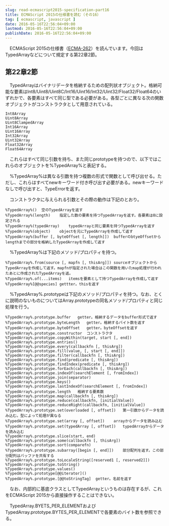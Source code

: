 ```yaml
---
slug: read-ecmascript2015-specification-part16
title: ECMAScript 2015の仕様書を読む（その16）
tag: [ ecmascript, javascript ]
date: 2016-05-16T22:56:04+09:00
lastmod: 2016-05-16T22:56:04+09:00
publishDate: 2016-05-16T22:56:04+09:00
---
```


　ECMAScript 2015の仕様書（[ECMA-262](http://www.ecma-international.org/publications/standards/Ecma-262.html)）を読んでいます。今回はTypedArrayなどについて規定する第22章2節。

## 第22章2節



　TypedArrayはバイナリデータを格納するための配列状オブジェクト。格納可能な要素はInt8/Uint8/Uint8C/Int16/Uint16/Int32/Uint32/Float32/Float64のいずれかで、各要素はすべて同じ型である必要がある。各型ごとに異なる次の関数オブジェクトがコンストラクタとして用意されている。

```
Int8Array
Uint8Array
Uint8ClampedArray
Int16Array
Uint16Array
Int32Array
Uint32Array
Float32Array
Float64Array
```

　これらはすべて同じ引数を持ち、また同じprototypeを持つので、以下ではこれらのオブジェクトを%TypedArray%と表記する。

　%TypedArray%は異なる引数を持つ複数の形式で関数として呼び出せる。ただし、これらはすべてnewキーワード付き呼び出す必要がある。newキーワードなしで呼び出すと、TypeErrorを返す。

　コンストラクタに与えられる引数とその際の動作は下記のとおり。

```
%TypedArray%()	空のTypedArrayを返す
%TypedArray%(length)	指定した数の要素を持つTypedArrayを返す。各要素は0に設定される
%TypedArray%(typedArray)	typedArrayと同じ要素を持つTypedArrayを返す
%TypedArray%(object)	objectを元にTypedArrayを作成して返す
%TypedArray%(buffer [, byteOffset [, length]])	bufferのbtyeOffsetからlengthまでの部分を格納したTypedArrayを作成して返す
```

　%TypedArray%は下記のメソッド/プロパティを持つ。

```
%TypedArray%.from(source [, mapfn [, thisArg]])	sourceオブジェクトからTypedArrayを作成して返す。mapfnが指定された場合はこの関数を用いたmap処理が行われたあとに作成されたTypedArrayを返。
%TypedArray%.of(...items)	itemsを要素として持つTypedArrayを作成して返す
%TypedArray%[@@species]	gettter。thisを返す
```

　%TypedArray%.prototypeは下記のメソッド/プロパティを持つ。なお、とくに説明のないものについてはArray.prototypeの同名メソッド/プロパティと同じ処理を行う。

```
%TypedArray%.prototype.buffer	getter。格納するデータをbuffer形式で返す
%TypedArray%.prototype.byteLength	getter。格納するバイト数を返す
%TypedArray%.prototype.byteOffset	getter。byteOffsetを返す
%TypedArray%.prototype.constructor	コンストラクタ
%TypedArray%.prototype.copyWithin(target, start [, end])
%TypedArray%.prototype.entries()
%TypedArray%.prototype.every(callbackfn [, thisArg])
%TypedArray%.prototype.fill(value, [, start [, end]])
%TypedArray%.prototype.filter(callbackfn [, thisArg])
%TypedArray%.prototype.find(predicate [, thisArg])
%TypedArray%.prototype.findIndex(predicate [, thisArg])
%TypedArray%.prototype.forEach(callbackfn [, thisArg])
%TypedArray%.prototype.indexOf(searchElement [, fromIndex])
%TypedArray%.prototype.join(separator)
%TypedArray%.prototype.keys()
%TypedArray%.prototype.lastIndexOf(searchElement [, fromIndex])
%TypedArray%.prototype.length	格納する要素数
%TypedArray%.prototype.map(callbackfn [, thisArg])
%TypedArray%.prototype.reduce(callbackfn, [initialValue])
%TypedArray%.prototype.reduceRight(callbackfn, [initialValue])
%TypedArray%.prototype.set(overloaded [, offset])	第一引数からデータを読み込む。型によって処理が異なる
%TypedArray%.prototype.set(array [, offset])	arrayからデータを読み込む
%TypedArray%.prototype.set(typedArray [, offset])	typedArrayからデータを読み込む
%TypedArray%.prototype.slice(start, end)
%TypedArray%.prototype.some(callbackfn [, thisArg])
%TypedArray%.prototype.sort(comparefn)
%TypedArray%.prototype.subarray([begin [, end]])	部分配列を返す。この部分配列はバッファを共有する
%TypedArray%.prototype.toLocaleString([reserved1 [, reserved2]])
%TypedArray%.prototype.toString()
%TypedArray%.prototype.values()
%TypedArray%.prototype[@@iterator]()
%TypedArray%.prototype.[@@toStringTag]  getter。名前を返す
```

　なお、内部的に基底クラスとしてTypedArrayというものは存在するが、これをECMAScript 2015から直接操作することはできない。

　TypedArray.BYETS_PER_ELEMENTおよびTypedArray.prototype.BYTES_PER_ELEMENTで各要素のバイト数を参照できる。

